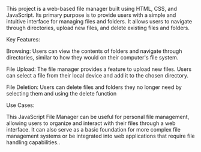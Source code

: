 This project is a web-based file manager built using HTML, CSS, and JavaScript. Its primary purpose is to provide users with a simple and intuitive interface for managing files and folders. It allows users to navigate through directories, upload new files, and delete existing files and folders.

Key Features:

Browsing: Users can view the contents of folders and navigate through directories, similar to how they would on their computer's file system.

File Upload: The file manager provides a feature to upload new files. Users can select a file from their local device and add it to the chosen directory.

File Deletion: Users can delete files and folders they no longer need by selecting them and using the delete function

Use Cases:

This JavaScript File Manager can be useful for personal file management, allowing users to organize and interact with their files through a web interface.
It can also serve as a basic foundation for more complex file management systems or be integrated into web applications that require file handling capabilities..
